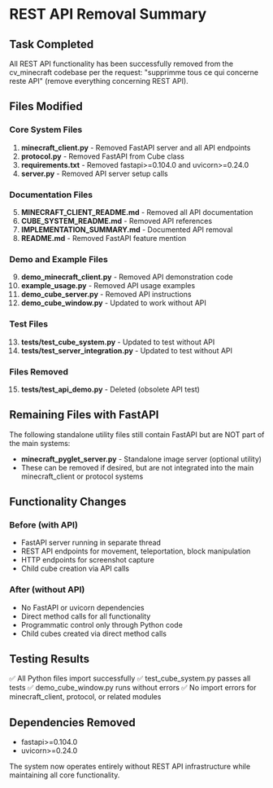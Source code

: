 # REST API Removal Summary

## Task Completed
All REST API functionality has been successfully removed from the cv_minecraft codebase per the request: "supprimme tous ce qui concerne reste API" (remove everything concerning REST API).

## Files Modified

### Core System Files
1. **minecraft_client.py** - Removed FastAPI server and all API endpoints
2. **protocol.py** - Removed FastAPI from Cube class
3. **requirements.txt** - Removed fastapi>=0.104.0 and uvicorn>=0.24.0
4. **server.py** - Removed API server setup calls

### Documentation Files
5. **MINECRAFT_CLIENT_README.md** - Removed all API documentation
6. **CUBE_SYSTEM_README.md** - Removed API references
7. **IMPLEMENTATION_SUMMARY.md** - Documented API removal
8. **README.md** - Removed FastAPI feature mention

### Demo and Example Files
9. **demo_minecraft_client.py** - Removed API demonstration code
10. **example_usage.py** - Removed API usage examples
11. **demo_cube_server.py** - Removed API instructions
12. **demo_cube_window.py** - Updated to work without API

### Test Files
13. **tests/test_cube_system.py** - Updated to test without API
14. **tests/test_server_integration.py** - Updated to test without API

### Files Removed
15. **tests/test_api_demo.py** - Deleted (obsolete API test)

## Remaining Files with FastAPI
The following standalone utility files still contain FastAPI but are NOT part of the main systems:
- **minecraft_pyglet_server.py** - Standalone image server (optional utility)
- These can be removed if desired, but are not integrated into the main minecraft_client or protocol systems

## Functionality Changes

### Before (with API)
- FastAPI server running in separate thread
- REST API endpoints for movement, teleportation, block manipulation
- HTTP endpoints for screenshot capture
- Child cube creation via API calls

### After (without API)
- No FastAPI or uvicorn dependencies
- Direct method calls for all functionality
- Programmatic control only through Python code
- Child cubes created via direct method calls

## Testing Results
✅ All Python files import successfully
✅ test_cube_system.py passes all tests
✅ demo_cube_window.py runs without errors
✅ No import errors for minecraft_client, protocol, or related modules

## Dependencies Removed
- fastapi>=0.104.0
- uvicorn>=0.24.0

The system now operates entirely without REST API infrastructure while maintaining all core functionality.
